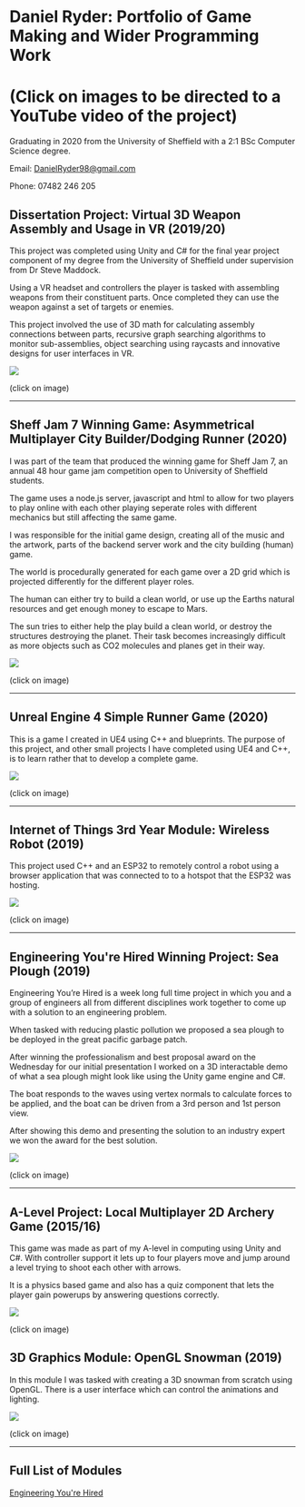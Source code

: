 # Daniel Ryder: Portfolio of Game Making and Wider Programming Work

# (Click on images to be directed to a YouTube video of the project)
Graduating in 2020 from the University of Sheffield with a 2:1 BSc Computer Science degree.

Email: <DanielRyder98@gmail.com>

Phone: 07482 246 205

## Dissertation Project: Virtual 3D Weapon Assembly and Usage in VR (2019/20)
This project was completed using Unity and C# for the final year project component of my degree from the University of Sheffield under supervision from Dr Steve Maddock.

Using a VR headset and controllers the player is tasked with assembling weapons from their constituent parts.  Once completed they can use the weapon against a set of targets or enemies.

This project involved the use of 3D math for calculating assembly connections between parts, recursive graph searching algorithms to monitor sub-assemblies, object searching using raycasts and innovative designs for user interfaces in VR.


[![](http://img.youtube.com/vi/PGRLSYZBJvg/0.jpg)](http://www.youtube.com/watch?v=PGRLSYZBJvg "Virtual 3D Weapon Assembly and Usage in VR")

(click on image)

-----

## Sheff Jam 7 Winning Game: Asymmetrical Multiplayer City Builder/Dodging Runner (2020)
I was part of the team that produced the winning game for Sheff Jam 7, an annual 48 hour game jam competition open to University of Sheffield students.

The game uses a node.js server, javascript and html to allow for two players to play online with each other playing seperate roles with different mechanics but still affecting the same game.

I was responsible for the initial game design, creating all of the music and the artwork, parts of the backend server work and the city building (human) game.

The world is procedurally generated for each game over a 2D grid which is projected differently for the different player roles.

The human can either try to build a clean world, or use up the Earths natural resources and get enough money to escape to Mars.

The sun tries to either help the play build a clean world, or destroy the structures destroying the planet.  Their task becomes increasingly difficult as more objects such as CO2 molecules and planes get in their way.


[![](http://img.youtube.com/vi/dilC6cnR7tY/0.jpg)](http://www.youtube.com/watch?v=dilC6cnR7tY "Sheff Jam 7 Winning Game: Asymmetrical Multiplayer City Builder/Dodging Runner")

(click on image)

-----
## Unreal Engine 4 Simple Runner Game (2020)
This is a game I created in UE4 using C++ and blueprints.  The purpose of this project, and other small projects I have completed using UE4 and C++, is to learn rather that to develop a complete game.

[![](http://img.youtube.com/vi/ZflQ0LOcMgc/0.jpg)](http://www.youtube.com/watch?v=ZflQ0LOcMgc "Unreal Engine 4 Simple Runner Game (2020)")

(click on image)

-----

## Internet of Things 3rd Year Module: Wireless Robot (2019)
This project used C++ and an ESP32 to remotely control a robot using a browser application that was connected to to a hotspot that the ESP32 was hosting.


[![](http://img.youtube.com/vi/W7kPh1Rfnyw/0.jpg)](http://www.youtube.com/watch?v=W7kPh1Rfnyw "Internet of Things: Wireless Robot")

(click on image)

-----

## Engineering You're Hired Winning Project: Sea Plough (2019)
Engineering You’re Hired is a week long full time project in which you and a group of engineers all from different disciplines work together to come up with a solution to an engineering problem.  

When tasked with reducing plastic pollution we proposed a sea plough to be deployed in the great pacific garbage patch.  

After winning the professionalism and best proposal award on the Wednesday for our initial presentation I worked on a 3D interactable demo of what a sea plough might look like using the Unity game engine and C#.

The boat responds to the waves using vertex normals to calculate forces to be applied, and the boat can be driven from a 3rd person and 1st person view.

After showing this demo and presenting the solution to an industry expert we won the award for the best solution.


[![](http://img.youtube.com/vi/OqhCJ8RmsYs/0.jpg)](http://www.youtube.com/watch?v=OqhCJ8RmsYs "Engineering You're Hired Winning Project: Sea Plough")

(click on image)

-----

## A-Level Project: Local Multiplayer 2D Archery Game (2015/16)
This game was made as part of my A-level in computing using Unity and C#.  With controller support it lets up to four players move and jump around a level trying to shoot each other with arrows.  

It is a physics based game and also has a quiz component that lets the player gain powerups by answering questions correctly.


[![](http://img.youtube.com/vi/K04qXVVfbco/0.jpg)](http://www.youtube.com/watch?v=K04qXVVfbco "A-Level Project: Local Multiplayer 2D Archery Game (2015/16)")

(click on image)


## 3D Graphics Module: OpenGL Snowman (2019)
In this module I was tasked with creating a 3D snowman from scratch using OpenGL.  There is a user interface which can control the animations and lighting.

[![](http://img.youtube.com/vi/hGGwrYHT39k/0.jpg)](http://www.youtube.com/watch?v=hGGwrYHT39k "3D Graphics Module: OpenGL Snowman")

(click on image)

-----

## Full List of Modules

[Engineering You're Hired](http://www.yourehired.group.shef.ac.uk/wp/)
